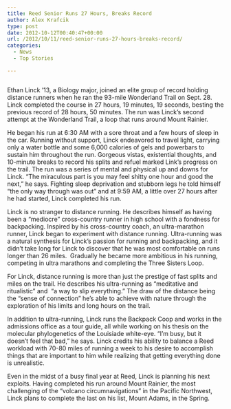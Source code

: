 ```yaml
---
title: Reed Senior Runs 27 Hours, Breaks Record
author: Alex Krafcik
type: post
date: 2012-10-12T00:40:47+00:00
url: /2012/10/11/reed-senior-runs-27-hours-breaks-record/
categories:
  - News
  - Top Stories

---
```

<a href="http://www.reedquest.org/2012/10/reed-senior-runs-27-hours-breaks-record/ethan-web/" rel="attachment wp-att-1726"><img class="alignnone size-full wp-image-1726" title="Ethan Linck" src="https://i2.wp.com/www.reedquest.org/wp-content/uploads/2012/10/ethan-web.jpg?resize=770%2C513" alt="" data-recalc-dims="1" /></a>

Ethan Linck ’13, a Biology major, joined an elite group of record holding distance runners when he ran the 93-mile Wonderland Trail on Sept. 28. Linck completed the course in 27 hours, 19 minutes, 19 seconds, besting the previous record of 28 hours, 50 minutes. The run was Linck’s second attempt at the Wonderland Trail, a loop that runs around Mount Rainier.

He began his run at 6:30 AM with a sore throat and a few hours of sleep in the car. Running without support, Linck endeavored to travel light, carrying only a water bottle and some 6,000 calories of gels and powerbars to sustain him throughout the run. Gorgeous vistas, existential thoughts, and 10-minute breaks to record his splits and refuel marked Link’s progress on the trail. The run was a series of mental and physical up and downs for Linck. “The miraculous part is you may feel shitty one hour and good the next,” he says. Fighting sleep deprivation and stubborn legs he told himself  “the only way through was out” and at 9:59 AM, a little over 27 hours after he had started, Linck completed his run.

Linck is no stranger to distance running. He describes himself as having been a “mediocre” cross-country runner in high school with a fondness for backpacking. Inspired by his cross-country coach, an ultra-marathon runner, Linck began to experiment with distance running. Ultra-running was a natural synthesis for Linck’s passion for running and backpacking, and it didn’t take long for Linck to discover that he was most comfortable on runs longer than 26 miles.  Gradually he became more ambitious in his running, competing in ultra marathons and completing the Three Sisters Loop.

For Linck, distance running is more than just the prestige of fast splits and miles on the trail. He describes his ultra-running as “meditative and ritualistic” and  “a way to slip everything.” The draw of the distance being the “sense of connection” he’s able to achieve with nature through the exploration of his limits and long hours on the trail.

In addition to ultra-running, Linck runs the Backpack Coop and works in the admissions office as a tour guide, all while working on his thesis on the molecular phylogenetics of the Louisiade white-eye. “I’m busy, but it doesn’t feel that bad,” he says. Linck credits his ability to balance a Reed workload with 70-80 miles of running a week to his desire to accomplish things that are important to him while realizing that getting everything done is unrealistic.

Even in the midst of a busy final year at Reed, Linck is planning his next exploits. Having completed his run around Mount Rainier, the most challenging of the “volcano circumnavigations” in the Pacific Northwest, Linck plans to complete the last on his list, Mount Adams, in the Spring.

&nbsp;